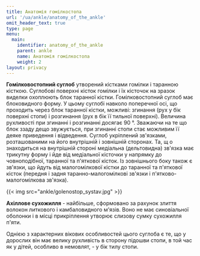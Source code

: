 ```yaml
---
title: Анатомія гомілкостопа
url: '/ua/ankle/anatomy_of_the_ankle'
omit_header_text: true
type: page
menu:
  main:
    identifier: anatomy_of_the_ankle
    parent: ankle
    name: Анатомія гомілкостопа
    weight: 2
layout: privacy
---
```


**Гомілковостопний суглоб** утворений кістками гомілки і таранною кісткою. Суглобові поверхні кісток гомілки і їх
кісточок на зразок виделки охоплюють блок таранної кістки. Гомілковостопний суглоб має блоковидного форму. У цьому
суглобі навколо поперечної осі, що проходить через блок таранної кістки, можливі: згинання (рух у бік поверхні стопи) і
розгинання (рух в бік її тильної поверхні). Величина рухливості при згинанні і розгинанні досягає 90 °. Зважаючи на те
що блок ззаду дещо звужується, при згинанні стопи стає можливим її деяке приведення і відведення. Суглоб укріплений
зв'язками, розташованими на його внутрішній і зовнішній сторонах. Та, щ о знаходиться на внутрішній стороні медіальна
(дельтовидна) зв'язка має трикутну форму і йде від медіальної кісточки у напрямку до човноподібної, таранної та
п'яткової кісток. Із зовнішнього боку також є зв'язки, що йдуть від малогомілкової кістки до таранної та п'яткової
кісток (передня і задня таранно-малогомілкові зв'язки і п'ятково-малогомілкова зв'язка).

{{< img src="ankle/golenostop_systav.jpg" >}}

**Ахіллове сухожилля** - найбільше, сформовано за рахунок злиття волокон литкового і камбаловидного м'язів. Воно не має
синовіальної оболонки і в місці прикріплення утворює слизову сумку сухожилля п'яти.

Однією з характерних вікових особливостей цього суглоба є те, що у дорослих він має велику рухливість в сторону підошви
стопи, в той час як у дітей, особливо в немовлят, - у бік тилу стопи.
